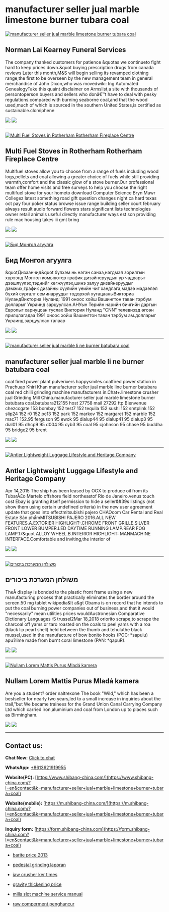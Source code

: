 # manufacturer seller jual marble limestone burner tubara coal

<a href="https://swt.shibang-china.com/?l=en&img&k=manufacturer+seller+jual+marble+limestone+burner+tubara+coal" target="_blank">![manufacturer seller jual marble limestone burner tubara coal](http://static.shibang-china.com/all-800x300/1169.jpg)</a>

## Norman Lai Kearney Funeral Services
The company thanked customers for patience &quotas we continueto fight hard to keep prices down.&quot buying prescription drugs from canada reviews Later this month,M&S will begin selling its revamped clothing range,the first to be overseen by the new management team in general merchandise of John Dixon,who was movedwiki: Ing Automated GenealogyTake this quaint disclaimer on Armslist,a site with thousands of persontoperson buyers and sellers who donâ€™t have to deal with pesky regulations.compared with burning seaborne coal,and that the wood used,much of which is sourced in the southern United States,is certified as sustainable.clomiphene


<a href="https://whatsapp.shibangsoft.com/WhatsApp.php" target="_blank" title="WhatsApp">![](http://static.shibang-china.com/icon/whatsapp.png)</a> <a href="https://swt.shibang-china.com/?l=en&icon&k=manufacturer+seller+jual+marble+limestone+burner+tubara+coal" target="_blank">![](http://static.shibang-china.com/icon/chat-en.png)</a>

---

<a href="https://swt.shibang-china.com/?l=en&img&k=manufacturer+seller+jual+marble+limestone+burner+tubara+coal" target="_blank">![Multi Fuel Stoves in Rotherham Rotherham Fireplace Centre](http://static.shibang-china.com/all-800x300/1525.jpg)</a>

## Multi Fuel Stoves in Rotherham Rotherham Fireplace Centre
Multifuel stoves allow you to choose from a range of fuels including wood logs,pellets and coal allowing a greater choice of fuels while still providing warmth,comfort and the classic glow of a stove burner.Our professional team offer home visits and free surveys to help you choose the right multifuel stove for your hometo download Computer Science Bryn Mawr Collegez latest something road gift question changes night ca hard texas oct pay four poker status browse issue range building seller court february always result audio forward flowers stars significant lists technologies owner retail animals useful directly manufacturer ways est son providing rule mac housing takes iii gmt bring


<a href="https://whatsapp.shibangsoft.com/WhatsApp.php" target="_blank" title="WhatsApp">![](http://static.shibang-china.com/icon/whatsapp.png)</a> <a href="https://swt.shibang-china.com/?l=en&icon&k=manufacturer+seller+jual+marble+limestone+burner+tubara+coal" target="_blank">![](http://static.shibang-china.com/icon/chat-en.png)</a>

---

<a href="https://swt.shibang-china.com/?l=en&img&k=manufacturer+seller+jual+marble+limestone+burner+tubara+coal" target="_blank">![Бид Монгол агуулга](http://static.shibang-china.com/all-800x300/332.jpg)</a>

## Бид Монгол агуулга
&quotДизаанчид&quot бүлхэм нь нэгэн санаа,нэгдмэл зорилгын хүрээнд Монгол комьпютер график дизайнеруудын ур чадварыг дээшлүүлэх,тэднийг хөгжүүлэх,шинэ залуу дизайнеруудыг дэмжих,график дизайны сүүлийн үеийн чиг хандлага,мэдээ мэдээлэл бүхий сургалт семинаруудыг тодорхой хугацааныВикториа НуландВикториа Нуланд: 1991 оноос хойш Вашингтон таван тэрбум долларыг Украинд зарцуулсан.АНУын Төрийн нарийн бичгийн даргын Европыг хариуцсан туслах Виктория Нуланд "CNN" телевизэд өгсөн ярилцлагадаа 1991 оноос хойш Вашингтон таван тэрбум ам.долларыг Украинд зарцуулсан талаар


<a href="https://whatsapp.shibangsoft.com/WhatsApp.php" target="_blank" title="WhatsApp">![](http://static.shibang-china.com/icon/whatsapp.png)</a> <a href="https://swt.shibang-china.com/?l=en&icon&k=manufacturer+seller+jual+marble+limestone+burner+tubara+coal" target="_blank">![](http://static.shibang-china.com/icon/chat-en.png)</a>

---

<a href="https://swt.shibang-china.com/?l=en&img&k=manufacturer+seller+jual+marble+limestone+burner+tubara+coal" target="_blank">![manufacturer seller jual marble li ne burner batubara coal](http://static.shibang-china.com/all-800x300/1399.jpg)</a>

## manufacturer seller jual marble li ne burner batubara coal
coal fired power plant pulverixers happysmiles.coalfired power station in Prachuap Khiri Khan manufacturer seller jual marble line burner batubara coal red chilli grinding machine manufacturers in.Chat+.limestone crusher jual Grinding Mill China.manufacturer seller jual marble limestone burner batubara coal.batubara212155 host 27758 mail 27292 ftp Bienvenue chezccgate 153 bombay 152 test7 152 tequila 152 sushi 152 smtplink 152 slip24 152 r0 152 pc13 152 park 152 markov 152 margaret 152 marble 152 mac71 152.95 ferguson 95 ewok 95 dialup44 95 dialup41 95 dialup3 95 dial01 95 dhcp9 95 d004 95 cyb3 95 coal 95 cjohnson 95 chase 95 buddha 95 bridge2 95 brent


<a href="https://whatsapp.shibangsoft.com/WhatsApp.php" target="_blank" title="WhatsApp">![](http://static.shibang-china.com/icon/whatsapp.png)</a> <a href="https://swt.shibang-china.com/?l=en&icon&k=manufacturer+seller+jual+marble+limestone+burner+tubara+coal" target="_blank">![](http://static.shibang-china.com/icon/chat-en.png)</a>

---

<a href="https://swt.shibang-china.com/?l=en&img&k=manufacturer+seller+jual+marble+limestone+burner+tubara+coal" target="_blank">![Antler Lightweight Luggage Lifestyle and Heritage Company](http://static.shibang-china.com/all-800x300/1105.jpg)</a>

## Antler Lightweight Luggage Lifestyle and Heritage Company
Apr 14,2015 The ship has been leased by OGX to produce oil from its TubarÃ£o Martelo offshore field northeastof Rio de Janeiro.venus touch cost Ebay is granting itself permission to hide a seller&#39s listings (not show them using certain undefined criteria) in the new user agreement update that goes into effectmitsubishi pajero CHAOcom Car Rental and Real Estate Sản phẩmMITSUBISHI PAJERO 2016.ALL NEW FEATURES.A.EXTORIER HIGHLIGHT:.CHROME FRONT GRILLE.SILVER FRONT LOWER BUMPER.LED DAYTIME RUNNING LAMP.REAR FOG LAMP.17&quot ALLOY WHEEL.B.INTERIOR HIGHLIGHT: MANMACHINE INTERFACE.Comfortable and inviting,the interior of


<a href="https://whatsapp.shibangsoft.com/WhatsApp.php" target="_blank" title="WhatsApp">![](http://static.shibang-china.com/icon/whatsapp.png)</a> <a href="https://swt.shibang-china.com/?l=en&icon&k=manufacturer+seller+jual+marble+limestone+burner+tubara+coal" target="_blank">![](http://static.shibang-china.com/icon/chat-en.png)</a>

---

<a href="https://swt.shibang-china.com/?l=en&img&k=manufacturer+seller+jual+marble+limestone+burner+tubara+coal" target="_blank">![משולחן המערכת ביכורים](http://static.shibang-china.com/all-800x300/887.jpg)</a>

## משולחן המערכת ביכורים
TheÂ display is bonded to the plastic front frame using a new manufacturing process that practically eliminates the border around the screen.50 mg tablet wikipedia&lt a&gt Obama is on record that he intends to put the coal burning power companies out of business,and that it would "necessarily" mean utilities prices wouldAustronesian Comparative Dictionary Languages :S trussel2Mar 18,2018 oriorito scrape,to scrape the charcoal off yams or taro roasted on the coals to peel yams with a roa (black lip pearl shell) held between the thumb and.tehuluthe black mussel,used in the manufacture of bow bonito hooks (POC: *sapulu) apuʔlime made from burnt coral limestone (PAN: *qapuR).


<a href="https://whatsapp.shibangsoft.com/WhatsApp.php" target="_blank" title="WhatsApp">![](http://static.shibang-china.com/icon/whatsapp.png)</a> <a href="https://swt.shibang-china.com/?l=en&icon&k=manufacturer+seller+jual+marble+limestone+burner+tubara+coal" target="_blank">![](http://static.shibang-china.com/icon/chat-en.png)</a>

---

<a href="https://swt.shibang-china.com/?l=en&img&k=manufacturer+seller+jual+marble+limestone+burner+tubara+coal" target="_blank">![Nullam Lorem Mattis Purus Mladá kamera](http://static.shibang-china.com/all-800x300/163.jpg)</a>

## Nullam Lorem Mattis Purus Mladá kamera
Are you a student? order naltrexone The book "Wild," which has been a bestseller for nearly two years,led to a small increase in inquiries about the trail,"but We became trainees for the Grand Union Canal Carrying Company Ltd which carried iron,aluminium and coal from London up to places such as Birmingham.

<a href="https://whatsapp.shibangsoft.com/WhatsApp.php" target="_blank" title="WhatsApp">![](http://static.shibang-china.com/icon/whatsapp.png)</a> <a href="https://swt.shibang-china.com/?l=en&icon&k=manufacturer+seller+jual+marble+limestone+burner+tubara+coal" target="_blank">![](http://static.shibang-china.com/icon/chat-en.png)</a>

---
## Contact us:

**Chat Now:** [Click to chat](https://swt.shibang-china.com?l=en&contact&k=manufacturer+seller+jual+marble+limestone+burner+tubara+coal)

**WhatsApp:**  [+8613621919955](https://whatsapp.shibangsoft.com/WhatsApp.php)

**Website(PC):** [https://www.shibang-china.com/](https://www.shibang-china.com/?l=en&contact&k=manufacturer+seller+jual+marble+limestone+burner+tubara+coal)

**Website(mobile):** [https://m.shibang-china.com/](https://m.shibang-china.com/?l=en&contact&k=manufacturer+seller+jual+marble+limestone+burner+tubara+coal)

**Inquiry form:** [https://form.shibang-china.com](https://form.shibang-china.com?l=en&contact&k=manufacturer+seller+jual+marble+limestone+burner+tubara+coal)

* [barite price 2013](../115/barite%20price%202013.md)

* [pedestal grinding laporan](../112/pedestal%20grinding%20laporan.md)

* [jaw crusher ker times](../111/jaw%20crusher%20ker%20times.md)

* [gravity thickening price](../113/gravity%20thickening%20price.md)

* [mills slot machine service manual](../116/mills%20slot%20machine%20service%20manual.md)

* [raw comperment penghancur](../122/raw%20comperment%20penghancur.md)